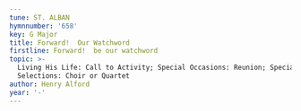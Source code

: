 ```yaml
---
tune: ST. ALBAN
hymnnumber: '658'
key: G Major
title: Forward!  Our Watchword
firstline: Forward!  be our watchword
topic: >-
  Living His Life: Call to Activity; Special Occasions: Reunion; Special
  Selections: Choir or Quartet
author: Henry Alford
year: '-'
---
```

